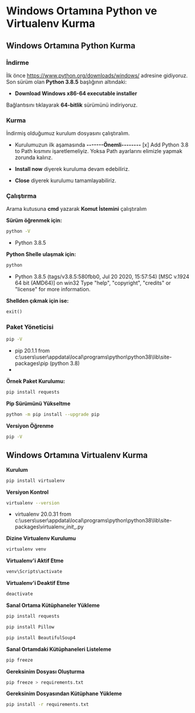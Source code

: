 # Windows Ortamına Python ve Virtualenv Kurma
##  Windows Ortamına Python Kurma
### İndirme
İlk önce https://www.python.org/downloads/windows/ adresine gidiyoruz. 
Son sürüm olan **Python 3.8.5** başlığının altındaki:
- **Download Windows x86-64 executable installer** 

Bağlantısını tıklayarak **64-bitlik** sürümünü indiriyoruz.

### Kurma
İndirmiş olduğumuz kurulum dosyasını çalıştıralım.
- Kurulumuzun ilk aşamasında 
**-------Önemli--------** 
[x] Add Python 3.8 to Path
kısmını işaretlemeliyiz. Yoksa Path ayarlarını elimizle yapmak zorunda kalırız. 

- **Install now** diyerek kuruluma devam edebiliriz.
- **Close** diyerek kurulumu tamamlayabiliriz.

### Çalıştırma
Arama kutusuna **cmd** yazarak **Komut İstemini** çalıştıralım

**Sürüm öğrenmek için:**
```sh
python -V
```
- Python 3.8.5

**Python Shelle ulaşmak için:** 
```sh
python
```

- Python 3.8.5 (tags/v3.8.5:580fbb0, Jul 20 2020, 15:57:54) [MSC v.1924 64 bit (AMD64)] on win32
Type "help", "copyright", "credits" or "license" for more information.

**Shellden çıkmak için ise:**
```python
exit()
```

### Paket Yöneticisi

```sh
pip -V
```
- pip 20.1.1 from c:\users\user\appdata\local\programs\python\python38\lib\site-packages\pip (python 3.8)
- 
**Örnek Paket Kurulumu:**
```sh
pip install requests
```

**Pip Sürümünü Yükseltme**
```sh
python -m pip install --upgrade pip
```

**Versiyon Öğrenme**
```sh
pip -V
```

## Windows Ortamına Virtualenv Kurma
**Kurulum**
```sh
pip install virtualenv
```

**Versiyon Kontrol**
```sh
virtualenv --version
```
- virtualenv 20.0.31 from c:\users\user\appdata\local\programs\python\python38\lib\site-packages\virtualenv\__init__.py


**Dizine Virtualenv Kurulumu**
```sh
virtualenv venv
```

**Virtualenv'i Aktif Etme**
```sh
venv\Scripts\activate
```

**Virtualenv'i Deaktif Etme**
```sh
deactivate
```

**Sanal Ortama Kütüphaneler Yükleme**
```sh
pip install requests
```
```sh
pip install Pillow
```
```sh
pip install BeautifulSoup4
```
**Sanal Ortamdaki Kütüphaneleri Listeleme**
```sh
pip freeze
```

**Gereksinim Dosyası Oluşturma**
```sh
pip freeze > requirements.txt
```

**Gereksinim Dosyasından Kütüphane Yükleme**
```sh
pip install -r requirements.txt
```
